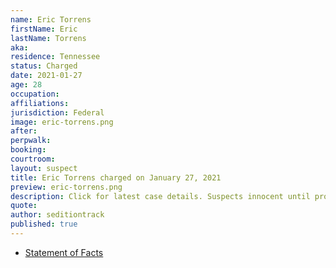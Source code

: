 ```yaml
---
name: Eric Torrens
firstName: Eric
lastName: Torrens
aka:
residence: Tennessee
status: Charged
date: 2021-01-27
age: 28
occupation:
affiliations:
jurisdiction: Federal
image: eric-torrens.png
after:
perpwalk:
booking:
courtroom:
layout: suspect
title: Eric Torrens charged on January 27, 2021
preview: eric-torrens.png
description: Click for latest case details. Suspects innocent until proven guilty.
quote:
author: seditiontrack
published: true
---
```


- [Statement of Facts](https://extremism.gwu.edu/sites/g/files/zaxdzs2191/f/Eric%20Chase%20Torrens%20Statement%20of%20Facts.pdf)
